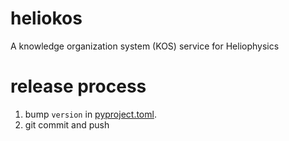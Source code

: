 # heliokos
A knowledge organization system (KOS) service for Heliophysics

# release process

1. bump `version` in [pyproject.toml](/pyproject.toml).
2. git commit and push